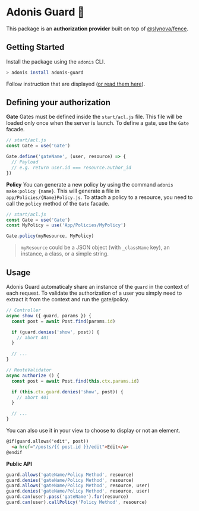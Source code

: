 # Adonis Guard 🔰

This package is an **authorization provider** built on top of [@slynova/fence](https://github.com/Slynova-Org/fence).

## Getting Started

Install the package using the `adonis` CLI.

```bash
> adonis install adonis-guard
```

Follow instruction that are displayed ([or read them here](https://github.com/RomainLanz/adonis-guard/blob/master/instructions.md)).

## Defining your authorization

**Gate**
Gates must be defined inside the `start/acl.js` file. This file will be loaded only once when the server is launch.
To define a gate, use the `Gate` facade.

```js
// start/acl.js
const Gate = use('Gate')

Gate.define('gateName', (user, resource) => {
  // Payload
  // e.g. return user.id === resource.author_id
})
```

**Policy**
You can generate a new policy by using the command `adonis make:policy {name}`.
This will generate a file in `app/Policies/{Name}Policy.js`.
To attach a policy to a resource, you need to call the `policy` method of the `Gate` facade.

```js
// start/acl.js
const Gate = use('Gate')
const MyPolicy = use('App/Policies/MyPolicy')

Gate.policy(myResource, MyPolicy)
```

> `myResource` could be a JSON object (with `_className` key), an instance, a class, or a simple string.

## Usage

Adonis Guard automaticaly share an instance of the `guard` in the context of each request.
To validate the authorization of a user you simply need to extract it from the context and run the gate/policy.

```js
// Controller
async show ({ guard, params }) {
  const post = await Post.find(params.id)

  if (guard.denies('show', post)) {
    // abort 401
  }

  // ...
}
```

```js
// RouteValidator
async authorize () {
  const post = await Post.find(this.ctx.params.id)

  if (this.ctx.guard.denies('show', post)) {
    // abort 401
  }

  // ...
}
```

You can also use it in your view to choose to display or not an element.

```html
@if(guard.allows('edit', post))
  <a href="/posts/{{ post.id }}/edit">Edit</a>
@endif
```

**Public API**

```js
guard.allows('gateName/Policy Method', resource)
guard.denies('gateName/Policy Method', resource)
guard.allows('gateName/Policy Method', resource, user)
guard.denies('gateName/Policy Method', resource, user)
guard.can(user).pass('gateName').for(resource)
guard.can(user).callPolicy('Policy Method', resource)
```
